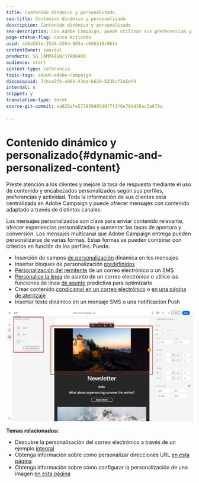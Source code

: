 ```yaml
---
title: Contenido dinámico y personalizado
seo-title: Contenido dinámico y personalizado
description: Contenido dinámico y personalizado
seo-description: Con Adobe Campaign, puede utilizar sus preferencias y datos de cliente para crear campañas personalizadas mediante correo electrónico, SMS, notificaciones push, mensajes InApp o correo directo.
page-status-flag: nunca activado
uuid: a36a581e-25d4-426d-865a-c646519c961d
contentOwner: sauviat
products: SG_CAMPAIGN/STANDARD
audience: start
content-type: referencia
topic-tags: about-adobe-campaign
discoiquuid: 7cbca5fb-a99b-43ea-b629-6236cf2a5ef4
internal: n
snippet: y
translation-type: tm+mt
source-git-commit: ea825afe573959d95d0f7f3f6e79dd38ac5a678a

---
```



# Contenido dinámico y personalizado{#dynamic-and-personalized-content}

Preste atención a los clientes y mejore la tasa de respuesta mediante el uso de contenido y encabezados personalizados según sus perfiles, preferencias y actividad. Toda la información de sus clientes está centralizada en Adobe Campaign y puede ofrecer mensajes con contenido adaptado a través de distintos canales.

Los mensajes personalizados son clave para enviar contenido relevante, ofrecer experiencias personalizadas y aumentar las tasas de apertura y conversión. Los mensajes multicanal que Adobe Campaign entrega pueden personalizarse de varias formas. Estas formas se pueden combinar con criterios en función de los perfiles. Puede:

* Inserción de campos [de personalización](../../designing/using/personalization.md#inserting-a-personalization-field) dinámica en los mensajes
* Insertar bloques de personalización [predefinidos](../../designing/using/personalization.md#adding-a-content-block)
* [Personalización del remitente](../../designing/using/subject-line.md) de un correo electrónico o un SMS
* [Personalice la línea](../../designing/using/subject-line.md) de asunto de un correo electrónico o utilice las funciones de línea [de asunto](../../designing/using/subject-line.md#predictive-subject-line) predictiva para optimizarlo
* Crear contenido [condicional en un correo electrónico](../../designing/using/personalization.md#defining-dynamic-content-in-an-email) o [en una página de aterrizaje](../../channels/using/defining-dynamic-content-in-a-landing-page.md)
* Insertar texto [](../../channels/using/defining-dynamic-text.md) dinámico en un mensaje SMS o una notificación Push

![](assets/delivery_content_43.png)

**Temas relacionados:**

* Descubre la personalización del correo electrónico a través de un ejemplo [integral](../../designing/using/personalization.md#example-email-personalization)
* Obtenga información sobre cómo personalizar direcciones URL [en esta página](../../designing/using/personalization.md#personalizing-urls)
* Obtenga información sobre cómo configurar la personalización de una imagen [en esta página](../../designing/using/personalization.md#personalizing-an-image-source)

